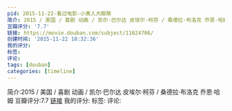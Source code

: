 ```yaml
---
pid: 2015-11-22-看过电影-小黄人大眼萌
简介: 2015 / 美国 / 喜剧 动画 / 凯尔·巴尔达 皮埃尔·柯芬 / 桑德拉·布洛克 乔恩·哈姆
豆瓣评分: '7.7'
链接: https://movie.douban.com/subject/11624706/
创建时间: '2015-11-22 18:32:36'
我的评分:
标签:
评论:
tags: [douban]
categories: [timeline]
---
```

简介:2015 / 美国 / 喜剧 动画 / 凯尔·巴尔达 皮埃尔·柯芬 / 桑德拉·布洛克 乔恩·哈姆
豆瓣评分:7.7
[链接](https://movie.douban.com/subject/11624706/)
我的评分:
标签:
评论:
